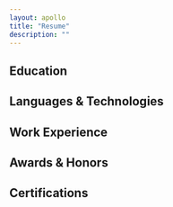 ```yaml
---
layout: apollo
title: "Resume"
description: ""
---
```


## Education

## Languages & Technologies

## Work Experience

## Awards & Honors

## Certifications
